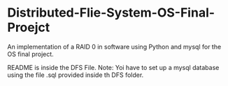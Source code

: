 Distributed-Flie-System-OS-Final-Proejct
========================================

An implementation of a RAID 0 in software using Python and mysql for the OS final project.

README is inside the DFS File.
Note: Yoi have to set up a mysql database using the file .sql provided inside th DFS folder.
